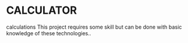 # CALCULATOR
calculations This project requires some skill but can be  done with basic knowledge of these technologies..
